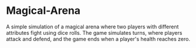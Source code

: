 # Magical-Arena
A simple simulation of a magical arena where two players with different attributes fight using dice rolls. The game simulates turns, where players attack and defend, and the game ends when a player's health reaches zero.
